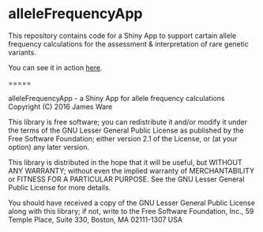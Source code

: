 # alleleFrequencyApp

This repository contains code for a Shiny App to support cartain allele frequency calculations for the assessment & interpretation of rare genetic variants.  

You can see it in action [here](https://jamesware.shinyapps.io/alleleFreqApp/).

=====

alleleFrequencyApp - a Shiny App for allele frequency calculations Copyright (C) 2016 James Ware

This library is free software; you can redistribute it and/or modify it under the terms of the GNU Lesser General Public License as published by the Free Software Foundation; either version 2.1 of the License, or (at your option) any later version.

This library is distributed in the hope that it will be useful, but WITHOUT ANY WARRANTY; without even the implied warranty of MERCHANTABILITY or FITNESS FOR A PARTICULAR PURPOSE. See the GNU Lesser General Public License for more details.

You should have received a copy of the GNU Lesser General Public License along with this library; if not, write to the Free Software Foundation, Inc., 59 Temple Place, Suite 330, Boston, MA 02111-1307 USA